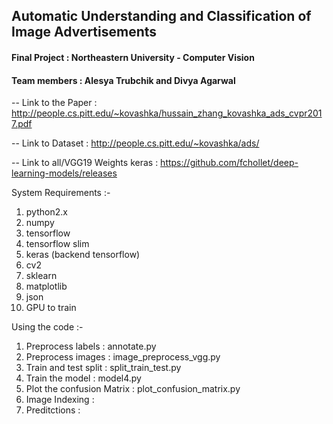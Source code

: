 ## Automatic Understanding and Classification of Image Advertisements
#### Final Project : Northeastern University - Computer Vision
#### Team members : Alesya Trubchik  and Divya Agarwal

-- Link to the Paper : http://people.cs.pitt.edu/~kovashka/hussain_zhang_kovashka_ads_cvpr2017.pdf

-- Link to Dataset : http://people.cs.pitt.edu/~kovashka/ads/

-- Link to all/VGG19 Weights keras : https://github.com/fchollet/deep-learning-models/releases

System Requirements :-
1. python2.x
2. numpy
3. tensorflow
4. tensorflow slim
5. keras (backend tensorflow)
6. cv2
7. sklearn
8. matplotlib
9. json
10. GPU to train

Using the code :-
1. Preprocess labels : annotate.py
2. Preprocess images : image_preprocess_vgg.py
3. Train and test split : split_train_test.py
4. Train the model : model4.py
5. Plot the confusion Matrix : plot_confusion_matrix.py
6. Image Indexing :
7. Preditctions :


